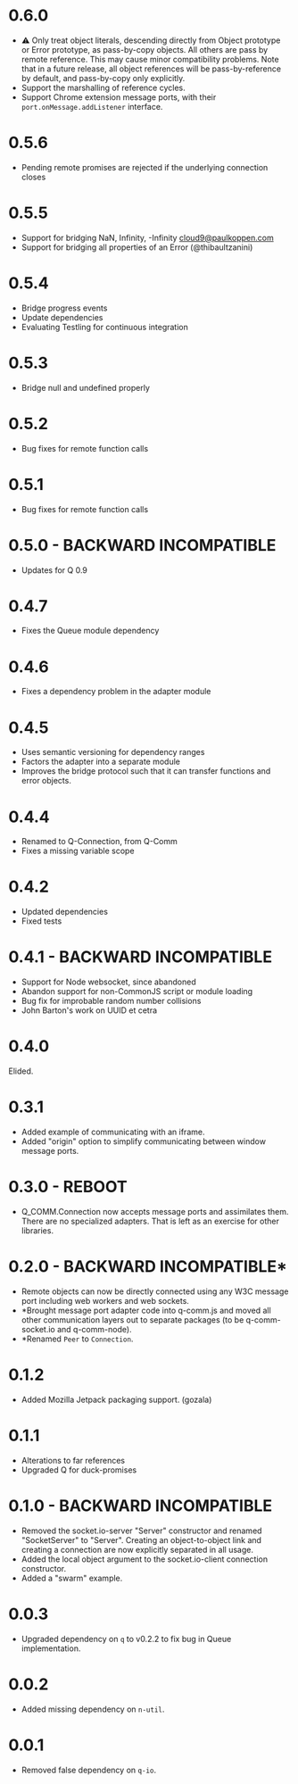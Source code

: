 <!-- vim:ts=4:sts=4:sw=4:et:tw=60 -->

# 0.6.0

-   :warning: Only treat object literals, descending directly from Object
    prototype or Error prototype, as pass-by-copy objects. All others are pass
    by remote reference. This may cause minor compatibility problems.
    Note that in a future release, all object references will be
    pass-by-reference by default, and pass-by-copy only explicitly.
-   Support the marshalling of reference cycles.
-   Support Chrome extension message ports, with their
    `port.onMessage.addListener` interface.

# 0.5.6

-   Pending remote promises are rejected if the underlying connection
    closes

# 0.5.5

-   Support for bridging NaN, Infinity, -Infinity
    <cloud9@paulkoppen.com>
-   Support for bridging all properties of an Error (@thibaultzanini)

# 0.5.4

-   Bridge progress events
-   Update dependencies
-   Evaluating Testling for continuous integration

# 0.5.3

-   Bridge null and undefined properly

# 0.5.2

-   Bug fixes for remote function calls

# 0.5.1

-   Bug fixes for remote function calls

# 0.5.0 - BACKWARD INCOMPATIBLE

-   Updates for Q 0.9

# 0.4.7

-   Fixes the Queue module dependency

# 0.4.6

-   Fixes a dependency problem in the adapter module

# 0.4.5

-   Uses semantic versioning for dependency ranges
-   Factors the adapter into a separate module
-   Improves the bridge protocol such that it can transfer functions and
    error objects.

# 0.4.4

-   Renamed to Q-Connection, from Q-Comm
-   Fixes a missing variable scope

# 0.4.2

-   Updated dependencies
-   Fixed tests

# 0.4.1 - BACKWARD INCOMPATIBLE

-   Support for Node websocket, since abandoned
-   Abandon support for non-CommonJS script or module loading
-   Bug fix for improbable random number collisions
-   John Barton's work on UUID et cetra

# 0.4.0

Elided.

# 0.3.1

-   Added example of communicating with an iframe.
-   Added "origin" option to simplify communicating between
    window message ports.

# 0.3.0 - REBOOT

-   Q_COMM.Connection now accepts message ports and
    assimilates them.  There are no specialized adapters.
    That is left as an exercise for other libraries.

# 0.2.0 - BACKWARD INCOMPATIBLE*

-   Remote objects can now be directly connected using any
    W3C message port including web workers and web sockets.
-   *Brought message port adapter code into q-comm.js and
    moved all other communication layers out to separate
    packages (to be q-comm-socket.io and q-comm-node).
-   *Renamed `Peer` to `Connection`.

# 0.1.2

-   Added Mozilla Jetpack packaging support. (gozala)

# 0.1.1

-   Alterations to far references
-   Upgraded Q for duck-promises

# 0.1.0 - BACKWARD INCOMPATIBLE

-   Removed the socket.io-server "Server" constructor and
    renamed "SocketServer" to "Server".  Creating an
    object-to-object link and creating a connection are now
    explicitly separated in all usage.
-   Added the local object argument to the socket.io-client
    connection constructor.
-   Added a "swarm" example.

# 0.0.3

-   Upgraded dependency on `q` to v0.2.2 to fix bug in Queue
    implementation.

# 0.0.2

-   Added missing dependency on `n-util`.

# 0.0.1

-   Removed false dependency on `q-io`.

